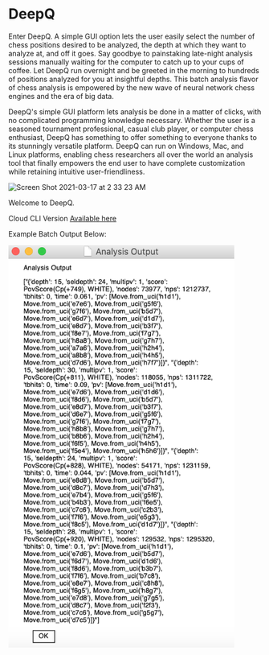 # DeepQ

Enter DeepQ. A simple GUI option lets the user easily select the number of chess positions desired to be analyzed, the depth at which they want to analyze at, and off it goes. Say goodbye to painstaking late-night analysis sessions manually waiting for the computer to catch up to your cups of coffee. Let DeepQ run overnight and be greeted in the morning to hundreds of positions analyzed for you at insightful depths. This batch analysis flavor of chess analysis is empowered by the new wave of neural network chess engines and the era of big data.

DeepQ's simple GUI platform lets analysis be done in a matter of clicks, with no complicated programming knowledge necessary. Whether the user is a seasoned tournament professional, casual club player, or computer chess enthusiast, DeepQ has something to offer something to everyone thanks to its stunningly versatile platform. DeepQ can run on Windows, Mac, and Linux platforms, enabling chess researchers all over the world an analysis tool that finally empowers the end user to have complete customization while retaining intuitive user-friendliness.


![Screen Shot 2021-03-17 at 2 33 23 AM](https://user-images.githubusercontent.com/70864791/111446123-4f2f9900-86c9-11eb-84fc-d39ca18f3bb8.png)

Welcome to DeepQ.

Cloud CLI Version [Available here](https://colab.research.google.com/drive/1XCLpNMDHCePSyoj8cMw-ecsURRamtmjD?usp=sharing)

Example Batch Output Below:

<img src="https://github.com/bortpro/DeepQ/blob/master/analysis.png" width="450" height="800">

